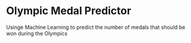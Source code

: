 # Olympic Medal Predictor
 Usinge Machine Learning to predict the number of medals that should be won during the Olympics
